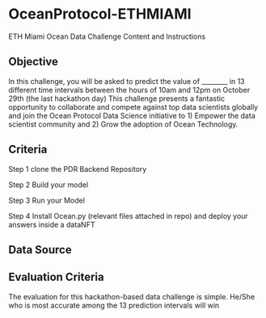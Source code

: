 # OceanProtocol-ETHMIAMI
ETH Miami Ocean Data Challenge Content and Instructions 


## Objective 
In this challenge, you will be asked to predict the value of ________ in 13 different time intervals between the hours of 10am and 12pm on October 29th (the last hackathon day)
This challenge presents a fantastic opportunity to collaborate and compete against top data scientists globally and join the Ocean Protocol Data Science initiative to 1) Empower the data scientist community and 2) Grow the adoption of Ocean Technology.

## Criteria
Step 1 clone the PDR Backend Repository 

Step 2 Build your model 

Step 3 Run your Model 

Step 4 Install Ocean.py (relevant files attached in repo) and deploy your answers inside a dataNFT




## Data Source 



## Evaluation Criteria 
The evaluation for this hackathon-based data challenge is simple. He/She who is most accurate among the 13 prediction intervals will win
